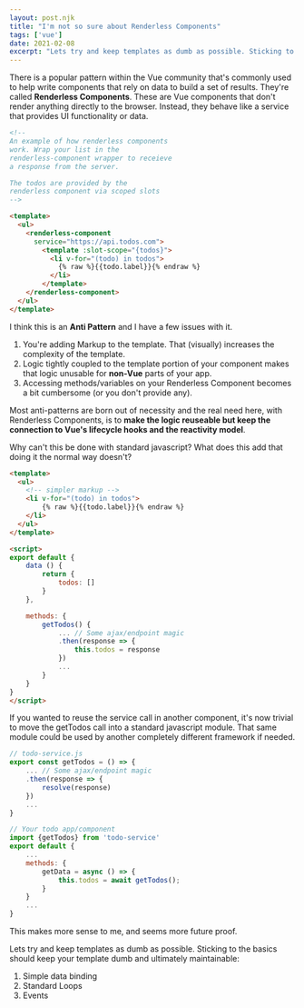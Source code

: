 ```yaml
---
layout: post.njk
title: "I'm not so sure about Renderless Components"
tags: ['vue']
date: 2021-02-08
excerpt: "Lets try and keep templates as dumb as possible. Sticking to the basics should keep your template dumb and ultimately maintainable"
---
```


There is a popular pattern within the Vue community that's commonly used to help write components that rely on data to build a set of results. They're called **Renderless Components**. These are Vue components that don't render anything directly to the browser. Instead, they behave like a service that provides UI functionality or data.

```html
<!--
An example of how renderless components 
work. Wrap your list in the 
renderless-component wrapper to receieve 
a response from the server.

The todos are provided by the
renderless component via scoped slots
-->

<template>
  <ul>
    <renderless-component 
      service="https://api.todos.com">
        <template :slot-scope="{todos}">
          <li v-for="(todo) in todos">
            {% raw %}{{todo.label}}{% endraw %}
          </li>
        </template>
    </renderless-component>
  </ul>
</template>
```

I think this is an **Anti Pattern** and I have a few issues with it.

1. You're adding Markup to the template. That (visually) increases the complexity of the template.
2. Logic tightly coupled to the template portion of your component makes that logic unusable for **non-Vue** parts of your app.
3. Accessing methods/variables on your Renderless Component becomes a bit cumbersome (or you don't provide any).

Most anti-patterns are born out of necessity and the real need here, with Renderless Components, is to **make the logic reuseable but keep the connection to Vue's lifecycle hooks and the reactivity model**.

Why can't this be done with standard javascript? What does this add that doing it the normal way doesn't?


```html
<template>
  <ul>
    <!-- simpler markup -->
    <li v-for="(todo) in todos">
        {% raw %}{{todo.label}}{% endraw %}
    </li>
  </ul>
</template>

<script>
export default {
    data () {
        return {
            todos: []
        }
    },

    methods: {
        getTodos() {
            ... // Some ajax/endpoint magic
            .then(response => {
                this.todos = response
            })
            ...
        }
    }
}
</script>
```

If you wanted to reuse the service call in another component, it's now trivial to move the getTodos call into a standard javascript module. That same module could be used by another completely  different framework if needed.

```javascript
// todo-service.js
export const getTodos = () => {
    ... // Some ajax/endpoint magic
    .then(response => {
        resolve(response)
    })
    ...
}
```
```javascript
// Your todo app/component
import {getTodos} from 'todo-service'
export default {
    ...
    methods: {
        getData = async () => {
            this.todos = await getTodos();
        }
    }
    ...
}
```

This makes more sense to me, and seems more future proof.

Lets try and keep templates as dumb as possible. Sticking to the basics should keep your template dumb and ultimately maintainable:
1. Simple data binding
2. Standard Loops
3. Events
